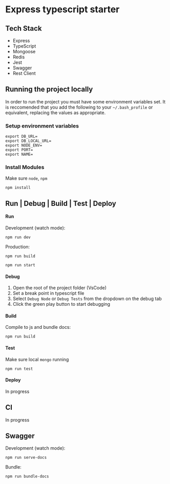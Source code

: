 # Express typescript starter

## Tech Stack

- Express
- TypeScript
- Mongoose
- Redis
- Jest
- Swagger
- Rest Client

## Running the project locally
In order to run the project you must have some environment variables set. It is reccomended that you add the following to your `~/.bash_profile` or equivalent, replacing the values as appropriate.

### Setup environment variables

```Shell
export DB_URL=
export DB_LOCAL_URL=
export NODE_ENV=
export PORT=
export NAME=
```

### Install Modules
Make sure `node`, `npm`
```Shell
npm install
```

## Run | Debug | Build | Test | Deploy

#### Run
Development (watch mode):
```Shell
npm run dev
```
Production:
```Shell
npm run build
```
```Shell
npm run start
```
#### Debug
1. Open the root of the project folder (VsCode)
2. Set a break point in typescript file
3. Select `Debug Node` or `Debug Tests` from the dropdown on the debug tab
4. Click the green play button to start debugging

#### Build
Compile to js and bundle docs:
```Shell
npm run build
```

#### Test
Make sure local `mongo` running
```Shell
npm run test
```

#### Deploy
In progress

## CI
In progress

## Swagger
Development (watch mode):
```Shell
npm run serve-docs
```
Bundle:
```Shell
npm run bundle-docs
```
